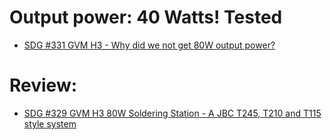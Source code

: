 # Output power: 40 Watts! Tested
- [SDG #331 GVM H3 - Why did we not get 80W output power?](https://youtu.be/u3Kb3ZcwV-k)

# Review:
- [SDG #329 GVM H3 80W Soldering Station - A JBC T245, T210 and T115 style system](https://youtu.be/_yL6RD34mg8)
